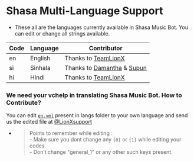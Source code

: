 # Shasa Multi-Language Support

- These all are the languages currently available in Shasa Music Bot. You can edit or change all strings available.

| Code | Language | Contributor |
|-|-------|-------|
| en | English | Thanks to [TeamLionX](https://t.me/TeamLionX)
| si | Sinhala  | Thanks to [Damantha](https://t.me/MrItzme) & [Supun](https://t.me/Supunma)
| hi | Hindi  | Thanks to [TeamLionX](https://t.me/TeamLionX)

### We need your vchelp in translating Shasa Music Bot. How to Contribute?

You can edit [`en.yml`](https://github.com/NotReallyShikhar/public/blob/master/strings/langs/en.yml) present in langs folder to your own language and send us the edited file at [@LionXsupport](https://t.me/LionXsupport)

- > Points to remember while editing : <br> - Make sure you dont change any `{0}` or `{1}` while editing your codes <br> - Don’t change "general_1" or any other such keys present.

